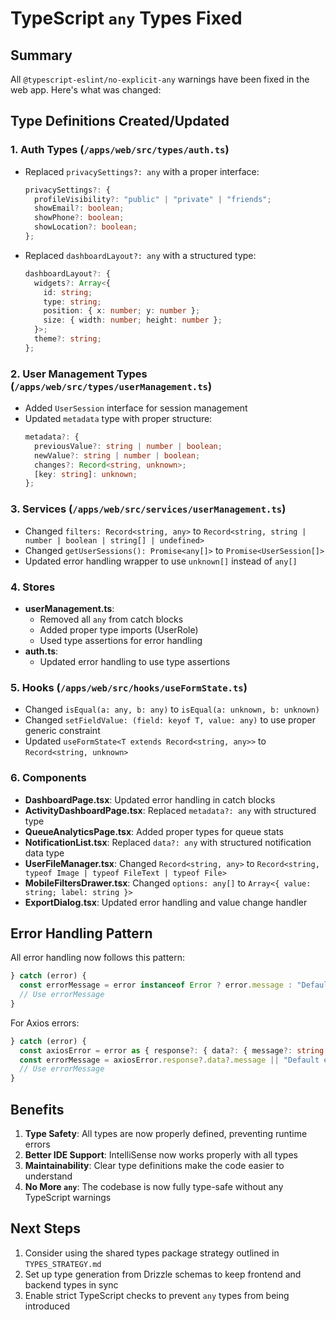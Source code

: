 # TypeScript `any` Types Fixed

## Summary

All `@typescript-eslint/no-explicit-any` warnings have been fixed in the web app. Here's what was changed:

## Type Definitions Created/Updated

### 1. **Auth Types** (`/apps/web/src/types/auth.ts`)
- Replaced `privacySettings?: any` with a proper interface:
  ```typescript
  privacySettings?: {
    profileVisibility?: "public" | "private" | "friends";
    showEmail?: boolean;
    showPhone?: boolean;
    showLocation?: boolean;
  };
  ```
- Replaced `dashboardLayout?: any` with a structured type:
  ```typescript
  dashboardLayout?: {
    widgets?: Array<{
      id: string;
      type: string;
      position: { x: number; y: number };
      size: { width: number; height: number };
    }>;
    theme?: string;
  };
  ```

### 2. **User Management Types** (`/apps/web/src/types/userManagement.ts`)
- Added `UserSession` interface for session management
- Updated `metadata` type with proper structure:
  ```typescript
  metadata?: {
    previousValue?: string | number | boolean;
    newValue?: string | number | boolean;
    changes?: Record<string, unknown>;
    [key: string]: unknown;
  };
  ```

### 3. **Services** (`/apps/web/src/services/userManagement.ts`)
- Changed `filters: Record<string, any>` to `Record<string, string | number | boolean | string[] | undefined>`
- Changed `getUserSessions(): Promise<any[]>` to `Promise<UserSession[]>`
- Updated error handling wrapper to use `unknown[]` instead of `any[]`

### 4. **Stores**
- **userManagement.ts**: 
  - Removed all `any` from catch blocks
  - Added proper type imports (UserRole)
  - Used type assertions for error handling
- **auth.ts**: 
  - Updated error handling to use type assertions

### 5. **Hooks** (`/apps/web/src/hooks/useFormState.ts`)
- Changed `isEqual(a: any, b: any)` to `isEqual(a: unknown, b: unknown)`
- Changed `setFieldValue: (field: keyof T, value: any)` to use proper generic constraint
- Updated `useFormState<T extends Record<string, any>>` to `Record<string, unknown>`

### 6. **Components**
- **DashboardPage.tsx**: Updated error handling in catch blocks
- **ActivityDashboardPage.tsx**: Replaced `metadata?: any` with structured type
- **QueueAnalyticsPage.tsx**: Added proper types for queue stats
- **NotificationList.tsx**: Replaced `data?: any` with structured notification data type
- **UserFileManager.tsx**: Changed `Record<string, any>` to `Record<string, typeof Image | typeof FileText | typeof File>`
- **MobileFiltersDrawer.tsx**: Changed `options: any[]` to `Array<{ value: string; label: string }>`
- **ExportDialog.tsx**: Updated error handling and value change handler

## Error Handling Pattern

All error handling now follows this pattern:
```typescript
} catch (error) {
  const errorMessage = error instanceof Error ? error.message : "Default error message";
  // Use errorMessage
}
```

For Axios errors:
```typescript
} catch (error) {
  const axiosError = error as { response?: { data?: { message?: string } } };
  const errorMessage = axiosError.response?.data?.message || "Default error message";
  // Use errorMessage
}
```

## Benefits

1. **Type Safety**: All types are now properly defined, preventing runtime errors
2. **Better IDE Support**: IntelliSense now works properly with all types
3. **Maintainability**: Clear type definitions make the code easier to understand
4. **No More `any`**: The codebase is now fully type-safe without any TypeScript warnings

## Next Steps

1. Consider using the shared types package strategy outlined in `TYPES_STRATEGY.md`
2. Set up type generation from Drizzle schemas to keep frontend and backend types in sync
3. Enable strict TypeScript checks to prevent `any` types from being introduced
